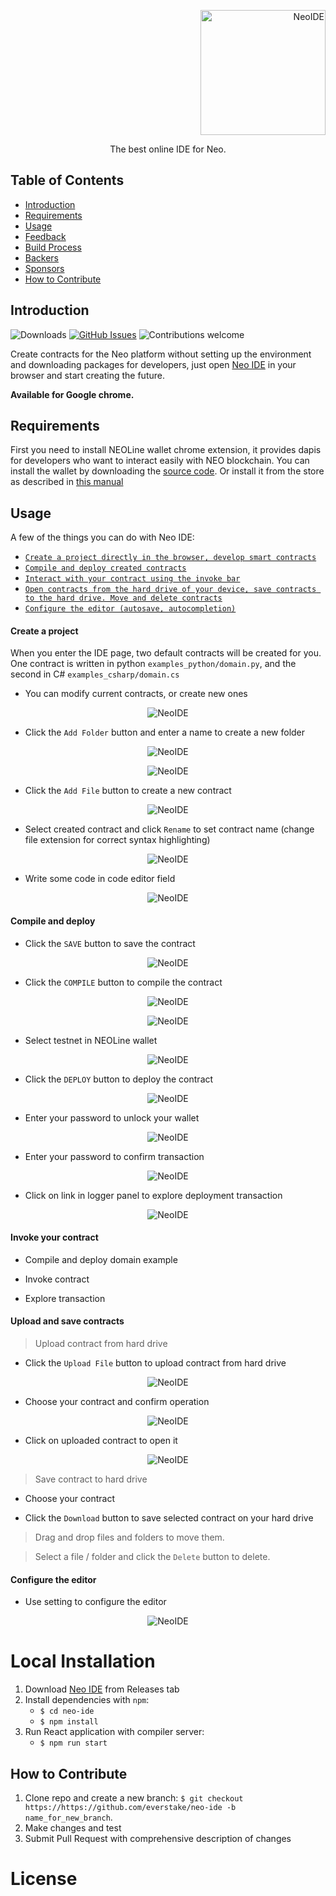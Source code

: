 <p align="right">
  <a href="https://neo.org/">
    <img alt="NeoIDE" title="NeoIDE" src="https://i.imgur.com/UYZ3MCh.png" width="200">
  </a>
</p>

<p align="center">
  The best online IDE for Neo.
</p>

## Table of Contents

- [Introduction](#introduction)
- [Requirements](#Requirements)
- [Usage](#usage)
- [Feedback](#feedback)
- [Build Process](#build-process)
- [Backers](#backers-)
- [Sponsors](#sponsors-)
- [How to Contribute](#how-to-contribute)

<!-- END doctoc generated TOC please keep comment here to allow auto update -->

## Introduction

![Downloads](https://img.shields.io/github/downloads/everstake/neo-ide/total)
[![GitHub Issues](https://img.shields.io/github/issues/everstake/neo-ide)](https://github.com/everstake/neo-ide/issues)
![Contributions welcome](https://img.shields.io/badge/contributions-welcome-orange.svg)
<!-- [![License](https://img.shields.io/badge/license-MIT-blue.svg)](https://opensource.org/licenses/MIT) -->


Create contracts for the Neo platform without setting up the environment and downloading packages for developers, just open [Neo IDE](http://neo-ide.com/) in your browser and start creating the future.

**Available for Google chrome.**

## Requirements

First you need to install NEOLine wallet chrome extension, it provides dapis for developers who want to interact easily with NEO blockchain. You can install the wallet by downloading the [source code](https://github.com/NeoNextClub/neoline/blob/master/install/en_US.md). Or install it from the store as described in [this manual](https://medium.com/@NE0NEXT/neoline-the-first-neo-wallet-plugin-218fac8558b2)

## Usage

A few of the things you can do with Neo IDE:

* [`Create a project directly in the browser, develop smart contracts`](#create-a-project)
* [`Compile and deploy created contracts`](#compile-and-deploy)
* [`Interact with your contract using the invoke bar`](#invoke-your-contract)
* [`Open contracts from the hard drive of your device, save contracts to the hard drive. Move and delete contracts`](#upload-and-save-contracts)
* [`Configure the editor (autosave, autocompletion)`](#configure-the-editor)

#### Create a project
When you enter the IDE page, two default contracts will be created for you. One contract is written in python `examples_python/domain.py`, and the second in C# `examples_csharp/domain.cs`

+ You can modify current contracts, or create new ones

<p align="center">
    <img alt="NeoIDE" title="NeoIDE" src="https://i.imgur.com/xcBhpuJ.png">
</p>

+ Click the `Add Folder` button and enter a name to create a new folder

<p align="center">
    <img alt="NeoIDE" title="NeoIDE" src="https://i.imgur.com/tqBRNsT.png">
</p>

<p align="center">
    <img alt="NeoIDE" title="NeoIDE" src="https://i.imgur.com/KPuzWY9.png">
</p>

+ Click the `Add File` button to create a new contract

<p align="center">
    <img alt="NeoIDE" title="NeoIDE" src="https://i.imgur.com/eafdEFn.png">
</p>

+ Select created contract and click `Rename` to set contract name (change file extension for correct syntax highlighting)

<p align="center">
    <img alt="NeoIDE" title="NeoIDE" src="https://i.imgur.com/4ugaIwh.png">
</p>

+ Write some code in code editor field

<p align="center">
    <img alt="NeoIDE" title="NeoIDE" src="https://i.imgur.com/fyfiBG4.png">
</p>


#### Compile and deploy

+ Click the `SAVE` button to save the contract

<p align="center">
    <img alt="NeoIDE" title="NeoIDE" src="https://i.imgur.com/Fh6YQpr.png">
</p>

+ Click the `COMPILE` button to compile the contract

<p align="center">
    <img alt="NeoIDE" title="NeoIDE" src="https://i.imgur.com/LwA9cRf.png">
</p>

<p align="center">
    <img alt="NeoIDE" title="NeoIDE" src="https://i.imgur.com/kYHWs0D.png">
</p>

+ Select testnet in NEOLine wallet

<p align="center">
    <img alt="NeoIDE" title="NeoIDE" src="https://i.imgur.com/rOIZAJY.png">
</p>

+ Click the `DEPLOY` button to deploy the contract

<p align="center">
    <img alt="NeoIDE" title="NeoIDE" src="https://i.imgur.com/ofU85CM.png">
</p>

+ Enter your password to unlock your wallet

<p align="center">
    <img alt="NeoIDE" title="NeoIDE" src="https://i.imgur.com/73PlFho.png">
</p>

+ Enter your password to confirm transaction

<p align="center">
    <img alt="NeoIDE" title="NeoIDE" src="https://i.imgur.com/PigkSkq.png">
</p>

+ Click on link in logger panel to explore deployment transaction

<p align="center">
    <img alt="NeoIDE" title="NeoIDE" src="https://i.imgur.com/JMXpckf.png">
</p>

#### Invoke your contract

+ Compile and deploy domain example

<!-- <p align="center">
    <img alt="NeoIDE" title="NeoIDE" src="https://i.imgur.com/JMXpckf.png" width="50px">
</p> -->

+ Invoke contract

<!-- <p align="center">
    <img alt="NeoIDE" title="NeoIDE" src="https://i.imgur.com/JMXpckf.png" width="50px">
</p> -->

+ Explore transaction

<!-- <p align="center">
    <img alt="NeoIDE" title="NeoIDE" src="https://i.imgur.com/JMXpckf.png" width="50px">
</p> -->

#### Upload and save contracts

> Upload contract from hard drive

+ Click the `Upload File` button to upload contract from hard drive

<p align="center">
    <img alt="NeoIDE" title="NeoIDE" src="https://i.imgur.com/at4ecCU.png">
</p>

+ Choose your contract and confirm operation

<p align="center">
    <img alt="NeoIDE" title="NeoIDE" src="https://i.imgur.com/1i5gXvf.png">
</p>

+ Click on uploaded contract to open it

<p align="center">
    <img alt="NeoIDE" title="NeoIDE" src="https://i.imgur.com/iSAkGGe.png">
</p>

> Save contract to hard drive

+ Choose your contract

+ Click the `Download` button to save selected contract on your hard drive

<!-- <p align="center">
    <img alt="NeoIDE" title="NeoIDE" src="https://i.imgur.com/JMXpckf.png" width="300px">
</p> -->

> Drag and drop files and folders to move them.

> Select a file / folder and click the `Delete` button to delete.

#### Configure the editor

+ Use setting to configure the editor

<p align="center">
    <img alt="NeoIDE" title="NeoIDE" src="https://i.imgur.com/RzSod2V.png">
</p>

# Local Installation

1. Download [Neo IDE](https://github.com/everstake/neo-ide/releases) from Releases tab
2. Install dependencies with `npm`:
    + `$ cd neo-ide`
    + `$ npm install`
3. Run React application with compiler server:
   + `$ npm run start`

**How to Contribute**
---

1. Clone repo and create a new branch: `$ git checkout https://https://github.com/everstake/neo-ide -b name_for_new_branch`.
2. Make changes and test
3. Submit Pull Request with comprehensive description of changes

# License
